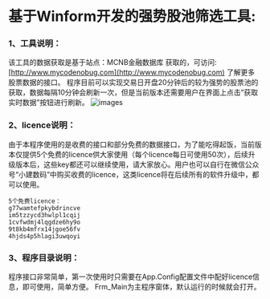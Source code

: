 # **基于Winform开发的强势股池筛选工具:**
### 1、工具说明：
该工具的数据获取是基于站点：MCNB金融数据库 获取的，可访问:[http://www.mycodenobug.com](http://www.mycodenobug.com) 了解更多股票数据的接口。
程序目前可以实现交易日开盘20分钟后的较为强势的股票池的获取，数据每隔10分钟会刷新一次，但是当前版本还需要用户在界面上点击“获取实时数据”按钮进行刷新。
![images](https://github.com/Seaquakear/DW2/blob/main/image/1.png)

### 2、licence说明：
由于本程序使用的是收费的接口和部分免费的数据接口，为了能吃得起饭，当前版本仅提供5个免费的licence供大家使用（每个licence每日可使用50次），后续升级版本后，这些key都还可以继续使用，请大家放心。用户也可以自行在微信公众号“小建数码”中购买收费的licence，这类licence将在后续所有的软件升级中，都可以使用。
```
5个免费licence：
g77wamtefpkybdrincve
im5tzzycd3hwlpl1cqij
1cvfwdmj4lqgdze6hy9o
9t8kb4mfrx14jgoe56fv
4hjds4p5hlagi3uwqoyi
```
### 3、程序目录说明：
程序接口非常简单，第一次使用时只需要在App.Config配置文件中配好licence信息，即可使用，简单方便。
Frm_Main为主程序窗体，默认运行的时候就会打开。
